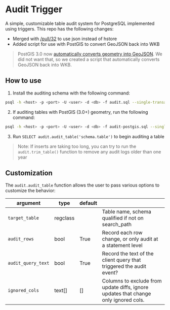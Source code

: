 # Audit Trigger

A simple, customizable table audit system for PostgreSQL implemented using
triggers. This repo has the following changes:

* Merged with [/pull/32](https://github.com/2ndQuadrant/audit-trigger/pull/32) to use json instead of hstore
* Added script for use with PostGIS to convert GeoJSON back into WKB

> PostGIS 3.0 now [automatically converts geometry into GeoJSON](https://gis.stackexchange.com/a/343343/120481). We did not want that, so we created a script that automatically converts GeoJSON back into WKB.

## How to use

1. Install the auditing schema with the following command:
```sh
psql -h <host> -p <port> -U <user> -d <db> -f audit.sql --single-transaction
```

2. If auditing tables with PostGIS (3.0+) geometry, run the following command:
```sh
psql -h <host> -p <port> -U <user> -d <db> -f audit-postgis.sql --single-transaction
```

3. Run `SELECT audit.audit_table('schema.table')` to begin auditing a table

> Note: If inserts are taking too long, you can try to run the `audit.trim_table()` function to remove any audit logs older than one year

## Customization

The `audit.audit_table` function allows the user to pass various options to customize the behavior:

| argument | type | default | |
| --- | --- | --- | --- |
| `target_table` | regclass | | Table name, schema qualified if not on search_path |
| `audit_rows` | bool | True | Record each row change, or only audit at a statement level |
| `audit_query_text` | bool | True | Record the text of the client query that triggered the audit event? |
| `ignored_cols` | text[] | [] | Columns to exclude from update diffs, ignore updates that change only ignored cols. |
